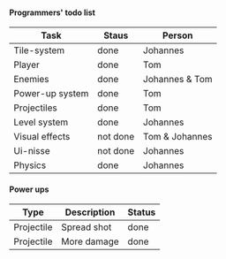 #### Programmers' todo list

Task | Staus | Person
-----|-------|-------
Tile-system | done | Johannes
Player | done | Tom
Enemies | done | Johannes & Tom
Power-up system | done | Tom
Projectiles | done | Tom
Level system | done | Johannes
Visual effects | not done | Tom & Johannes
Ui-nisse | not done | Johannes
Physics | done | Johannes

#### Power ups

Type | Description | Status
-----|-------------|-------
Projectile | Spread shot |  done
Projectile | More damage |  done
